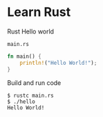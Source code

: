 # Learn Rust

Rust Hello world 

`main.rs` 

```rs
fn main() {
    println!("Hello World!");
}
```

Build and run code 

```
$ rustc main.rs
$ ./hello
Hello World!
```
